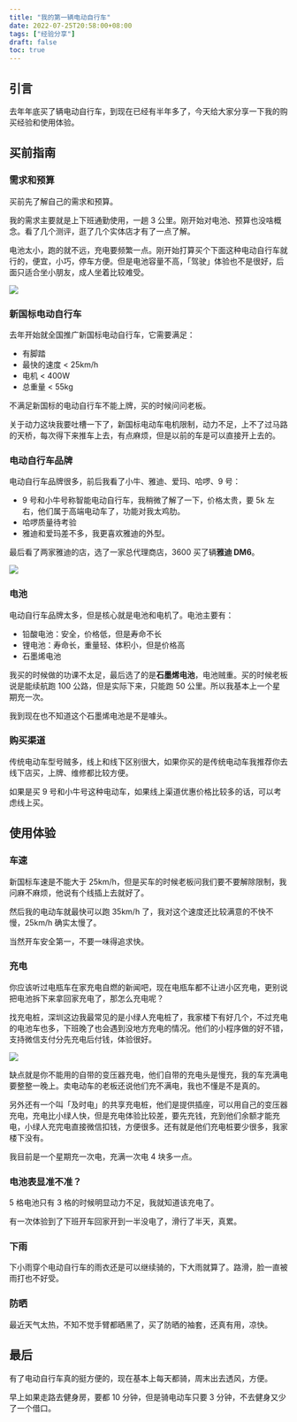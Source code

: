 ```yaml
---
title: "我的第一辆电动自行车"
date: 2022-07-25T20:58:00+08:00
tags: ["经验分享"] 
draft: false
toc: true
---
```


## 引言

去年年底买了辆电动自行车，到现在已经有半年多了，今天给大家分享一下我的购买经验和使用体验。

## 买前指南

### 需求和预算

买前先了解自己的需求和预算。

我的需求主要就是上下班通勤使用，一趟 3 公里。刚开始对电池、预算也没啥概念。看了几个测评，逛了几个实体店才有了一点了解。

电池太小，跑的就不远，充电要频繁一点。刚开始打算买个下面这种电动自行车就行的，便宜，小巧，停车方便。但是电池容量不高，「驾驶」体验也不是很好，后面只适合坐小朋友，成人坐着比较难受。

![](https://blog-1251237404.cos.ap-guangzhou.myqcloud.com/20220726ggev9v.png)

<!--more-->

### 新国标电动自行车

去年开始就全国推广新国标电动自行车，它需要满足：

- 有脚踏
- 最快的速度 < 25km/h
- 电机 < 400W
- 总重量 < 55kg

不满足新国标的电动自行车不能上牌，买的时候问问老板。

关于动力这块我要吐槽一下了，新国标电动车电机限制，动力不足，上不了过马路的天桥，每次得下来推车上去，有点麻烦，但是以前的车是可以直接开上去的。

### 电动自行车品牌

电动自行车品牌很多，前后我看了小牛、雅迪、爱玛、哈啰、9 号：

- 9 号和小牛号称智能电动自行车，我稍微了解了一下，价格太贵，要 5k 左右，他们属于高端电动车了，功能对我太鸡肋。
- 哈啰质量待考验
- 雅迪和爱玛差不多，我更喜欢雅迪的外型。

最后看了两家雅迪的店，选了一家总代理商店，3600 买了辆**雅迪 DM6**。

![](https://blog-1251237404.cos.ap-guangzhou.myqcloud.com/20220726Ffkb31.jpg!m)

### 电池

电动自行车品牌太多，但是核心就是电池和电机了。电池主要有：

- 铅酸电池：安全，价格低，但是寿命不长
- 锂电池：寿命长，重量轻、体积小，但是价格高
- 石墨烯电池

我买的时候做的功课不太足，最后选了的是**石墨烯电池**，电池贼重。买的时候老板说是能续航跑 100 公路，但是实际下来，只能跑 50 公里。所以我基本上一个星期充一次。

我到现在也不知道这个石墨烯电池是不是噱头。

### 购买渠道

传统电动车型号贼多，线上和线下区别很大，如果你买的是传统电动车我推荐你去线下店买，上牌、维修都比较方便。

如果是买 9 号和小牛号这种电动车，如果线上渠道优惠价格比较多的话，可以考虑线上买。

## 使用体验

### 车速

新国标车速是不能大于 25km/h，但是买车的时候老板问我们要不要解除限制，我问麻不麻烦，他说有个线插上去就好了。

然后我的电动车就最快可以跑 35km/h 了，我对这个速度还比较满意的不快不慢，25km/h 确实太慢了。

当然开车安全第一，不要一味得追求快。

### 充电

你应该听过电瓶车在家充电自燃的新闻吧，现在电瓶车都不让进小区充电，更别说把电池拆下来拿回家充电了，那怎么充电呢？

找充电桩，深圳这边我最常见的是小绿人充电桩了，我家楼下有好几个，不过充电的电池车也多，下班晚了也会遇到没地方充电的情况。他们的小程序做的好不错，支持微信支付分先充电后付钱，体验很好。

![](https://blog-1251237404.cos.ap-guangzhou.myqcloud.com/20220726oLKAjL.jpg!m)

缺点就是你不能用的自带的变压器充电，他们自带的充电头是慢充，我的车充满电要整整一晚上。卖电动车的老板还说他们充不满电，我也不懂是不是真的。

另外还有一个叫「及时电」的共享充电桩，他们是提供插座，可以用自己的变压器充电，充电比小绿人快，但是充电体验比较差，要先充钱，充到他们余额才能充电，小绿人充完电直接微信扣钱，方便很多。还有就是他们充电桩要少很多，我家楼下没有。

我目前是一个星期充一次电，充满一次电 4 块多一点。

### 电池表显准不准？

5 格电池只有 3 格的时候明显动力不足，我就知道该充电了。

有一次体验到了下班开车回家开到一半没电了，滑行了半天，真累。

### 下雨

下小雨穿个电动自行车的雨衣还是可以继续骑的，下大雨就算了。路滑，脸一直被雨打也不好受。

### 防晒

最近天气太热，不知不觉手臂都晒黑了，买了防晒的袖套，还真有用，凉快。

## 最后

有了电动自行车真的挺方便的，现在基本上每天都骑，周末出去透风，方便。

早上如果走路去健身房，要都 10 分钟，但是骑电动车只要 3 分钟，不去健身又少了一个借口。